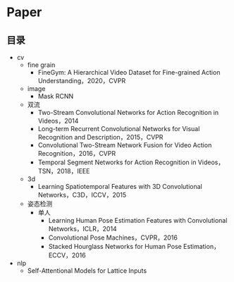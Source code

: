 # Paper

## 目录

* cv
  * fine grain
    * FineGym: A Hierarchical Video Dataset for Fine-grained Action Understanding，2020，CVPR
  * image
    * Mask RCNN
  * 双流
    * Two-Stream Convolutional Networks for Action Recognition in Videos，2014
    * Long-term Recurrent Convolutional Networks for Visual Recognition and Description，2015，CVPR
    * Convolutional Two-Stream Network Fusion for Video Action Recognition，2016，CVPR
    * Temporal Segment Networks for Action Recognition in Videos，TSN，2018，IEEE
  * 3d
    * Learning Spatiotemporal Features with 3D Convolutional Networks，C3D，ICCV，2015
  * 姿态检测
    * 单人
      * Learning Human Pose Estimation Features with Convolutional Networks，ICLR，2014
      * Convolutional Pose Machines，CVPR，2016
      * Stacked Hourglass Networks for Human Pose Estimation，ECCV，2016
* nlp
  * Self-Attentional Models for Lattice Inputs